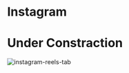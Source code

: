 # Instagram
# Under Constraction
![instagram-reels-tab](https://user-images.githubusercontent.com/94869017/173417788-e234eaff-d682-42bb-9ecd-9f88ec534899.jpeg)
